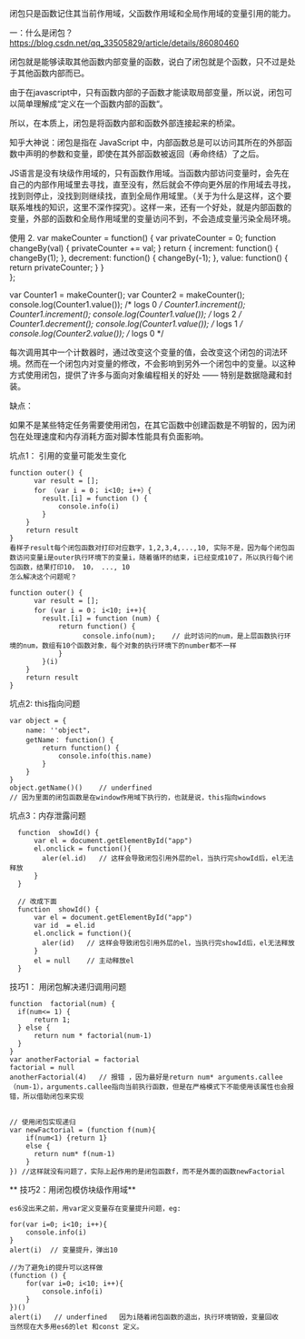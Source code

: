 闭包只是函数记住其当前作用域，父函数作用域和全局作用域的变量引用的能力。

一：什么是闭包？        https://blog.csdn.net/qq_33505829/article/details/86080460

  闭包就是能够读取其他函数内部变量的函数，说白了闭包就是个函数，只不过是处于其他函数内部而已。

  由于在javascript中，只有函数内部的子函数才能读取局部变量，所以说，闭包可以简单理解成“定义在一个函数内部的函数“。

  所以，在本质上，闭包是将函数内部和函数外部连接起来的桥梁。

  知乎大神说：闭包是指在 JavaScript 中，内部函数总是可以访问其所在的外部函数中声明的参数和变量，即使在其外部函数被返回（寿命终结）了之后。

  JS语言是没有块级作用域的，只有函数作用域。当函数内部访问变量时，会先在自己的内部作用域里去寻找，直至没有，然后就会不停向更外层的作用域去寻找，找到则停止，没找到则继续找，直到全局作用域里。（关于为什么是这样，这个要联系堆栈的知识，这里不深作探究）。这样一来，还有一个好处，就是内部函数的变量，外部的函数和全局作用域里的变量访问不到，不会造成变量污染全局环境。

使用
  2.
  var makeCounter = function() {
    var privateCounter = 0;
    function changeBy(val) {
      privateCounter += val;
    }
    return {
      increment: function() {
        changeBy(1);
      },
      decrement: function() {
        changeBy(-1);
      },
      value: function() {
        return privateCounter;
      }
    }  
  };

  var Counter1 = makeCounter();
  var Counter2 = makeCounter();
  console.log(Counter1.value()); /* logs 0 */
  Counter1.increment();
  Counter1.increment();
  console.log(Counter1.value()); /* logs 2 */
  Counter1.decrement();
  console.log(Counter1.value()); /* logs 1 */
  console.log(Counter2.value()); /* logs 0 */

  每次调用其中一个计数器时，通过改变这个变量的值，会改变这个闭包的词法环境。然而在一个闭包内对变量的修改，不会影响到另外一个闭包中的变量。以这种方式使用闭包，提供了许多与面向对象编程相关的好处 —— 特别是数据隐藏和封装。


缺点：

  如果不是某些特定任务需要使用闭包，在其它函数中创建函数是不明智的，因为闭包在处理速度和内存消耗方面对脚本性能具有负面影响。

坑点1： 引用的变量可能发生变化

    function outer() {
          var result = [];
          for （var i = 0； i<10; i++）{
            result.[i] = function () {
                console.info(i)
            }
        }
        return result
    }
    看样子result每个闭包函数对打印对应数字，1,2,3,4,...,10, 实际不是，因为每个闭包函数访问变量i是outer执行环境下的变量i，随着循环的结束，i已经变成10了，所以执行每个闭包函数，结果打印10， 10， ..., 10
    怎么解决这个问题呢？

    function outer() {
          var result = [];
          for (var i = 0； i<10; i++){
            result.[i] = function (num) {
                return function() {
                      console.info(num);    // 此时访问的num，是上层函数执行环境的num，数组有10个函数对象，每个对象的执行环境下的number都不一样
                }
            }(i)
        }
        return result
    }


坑点2: this指向问题

    var object = {
        name: ''object"，
        getName： function() {
            return function() {
                console.info(this.name)
            }
        }
    }
    object.getName()()    // underfined
    // 因为里面的闭包函数是在window作用域下执行的，也就是说，this指向windows



坑点3：内存泄露问题

      function  showId() {
          var el = document.getElementById("app")
          el.onclick = function(){
            aler(el.id)   // 这样会导致闭包引用外层的el，当执行完showId后，el无法释放
          }
      }
      
      // 改成下面
      function  showId() {
          var el = document.getElementById("app")
          var id  = el.id
          el.onclick = function(){
            aler(id)   // 这样会导致闭包引用外层的el，当执行完showId后，el无法释放
          }
          el = null    // 主动释放el
      }


技巧1： 用闭包解决递归调用问题

    function  factorial(num) {
      if(num<= 1) {
          return 1;
      } else {
          return num * factorial(num-1)
      }
    }
    var anotherFactorial = factorial
    factorial = null
    anotherFactorial(4)   // 报错 ，因为最好是return num* arguments.callee（num-1），arguments.callee指向当前执行函数，但是在严格模式下不能使用该属性也会报错，所以借助闭包来实现
 
 
    // 使用闭包实现递归
    var newFactorial = (function f(num){
        if(num<1) {return 1}
        else {
          return num* f(num-1)
        }
    }) //这样就没有问题了，实际上起作用的是闭包函数f，而不是外面的函数newFactorial


** 技巧2：用闭包模仿块级作用域**

    es6没出来之前，用var定义变量存在变量提升问题，eg:

    for(var i=0; i<10; i++){
        console.info(i)
    }
    alert(i)  // 变量提升，弹出10
    
    //为了避免i的提升可以这样做
    (function () {
        for(var i=0; i<10; i++){
            console.info(i)
        }
    })()
    alert(i)   // underfined   因为i随着闭包函数的退出，执行环境销毁，变量回收
    当然现在大多用es6的let 和const 定义。